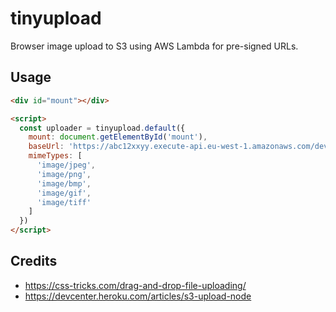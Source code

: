 # tinyupload

Browser image upload to S3 using AWS Lambda for pre-signed URLs.

## Usage 

```html
<div id="mount"></div>

<script>
  const uploader = tinyupload.default({
    mount: document.getElementById('mount'),
    baseUrl: 'https://abc12xxyy.execute-api.eu-west-1.amazonaws.com/dev/lambda-name-here',
    mimeTypes: [
      'image/jpeg',
      'image/png',
      'image/bmp',
      'image/gif',
      'image/tiff'
    ]
  })
</script>
```

## Credits

* https://css-tricks.com/drag-and-drop-file-uploading/
* https://devcenter.heroku.com/articles/s3-upload-node
